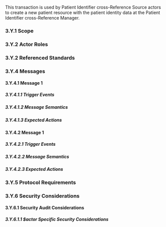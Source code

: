 <!--Patient Identity cross-Reference Create ITI-902 -->

This transaction is used by Patient Identifier cross-Reference Source actors to create a new patient resource with the patient identity data at the Patient Identifier cross-Reference Manager.

### 3.Y.1 Scope

### 3.Y.2 Actor Roles

### 3.Y.2 Referenced Standards

### 3.Y.4 Messages

#### 3.Y.4.1 Message 1

##### 3.Y.4.1.1 Trigger Events

##### 3.Y.4.1.2 Message Semantics

##### 3.Y.4.1.3 Expected Actions

#### 3.Y.4.2 Message 1

##### 3.Y.4.2.1 Trigger Events

##### 3.Y.4.2.2 Message Semantics

##### 3.Y.4.2.3 Expected Actions

### 3.Y.5 Protocol Requirements

### 3.Y.6 Security Considerations

#### 3.Y.6.1 Security Audit Considerations

##### 3.Y.6.1.1 $actor Specific Security Considerations

